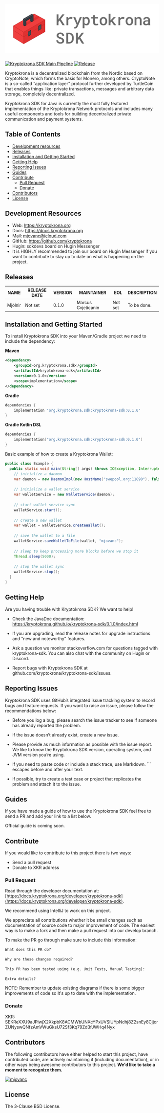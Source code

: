 # ![Kryptokrona SDK](resources/logo_github.png)

[![Kryptokrona SDK Main Pipeline](https://github.com/mjovanc/kryptokrona-sdk/actions/workflows/main-ci.yml/badge.svg)](https://github.com/mjovanc/kryptokrona-sdk/actions/workflows/main-ci.yml) 
[![Release](https://img.shields.io/github/release-date/mjovanc/kryptokrona-sdk)](https://img.shields.io/github/release-date/kryptokrona/kryptokrona-sdk)

Kryptokrona is a decentralized blockchain from the Nordic based on CryptoNote, which forms the basis for Monero, among others. CryptoNote is a so-called “application layer” protocol further developed by TurtleCoin that enables things like: private transactions, messages and arbitrary data storage, completely decentralized.

Kryptokrona SDK for Java is currently the most fully featured implementation of the Kryptokrona Network protocols and includes many useful components and tools for building decentralized private communication and payment systems.

## Table of Contents

- [Development resources](#development-resources)
- [Releases](#releases)
- [Installation and Getting Started](#installation-and-getting-started)
- [Getting Help](#getting-help)
- [Reporting Issues](#reporting-issues)
- [Guides](#guides)
- [Contribute](#contribute)
  - [Pull Request](#pull-request)
  - [Donate](#donate)
- [Contributors](#contributors)
- [License](#license)


## Development Resources

- Web: https://kryptokrona.org
- Docs: https://docs.kryptokrona.org
- Mail: mjovanc@icloud.com
- GitHub: https://github.com/kryptokrona
- Hugin: sdkdevs board on Hugin Messenger
- It is HIGHLY recommended to join our board on Hugin Messenger if you want to contribute to stay up to date on what is happening on the project.

## Releases

| NAME     | RELEASE DATE | VERSION | MAINTAINER         | EOL     | DESCRIPTION              |
|----------|--------------|---------|--------------------|---------|--------------------------|
| Mjölnir | Not set      | 0.1.0   | Marcus Cvjeticanin | Not set | To be done.              |

## Installation and Getting Started

To install Kryptokrona SDK into your Maven/Gradle project we need to include the dependency:

**Maven**
```xml
<dependency>
    <groupId>org.kryptokrona.sdk</groupId>
    <artifactId>kryptokrona-sdk</artifactId>
    <version>0.1.0</version>
    <scope>implementation</scope>
</dependency>
```

**Gradle**
```gradle
dependencies {
    implementation 'org.kryptokrona.sdk:kryptokrona-sdk:0.1.0'
}
```

**Gradle Kotlin DSL**
```kotlin
dependencies {
    implementation("org.kryptokrona.sdk:kryptokrona-sdk:0.1.0")
}
```

Basic example of how to create a Kryptokrona Wallet:

```java
public class Example {
  public static void main(String[] args) throws IOException, InterruptedException {
    // initialize a daemon
    var daemon = new DaemonImpl(new HostName("swepool.org:11898"), false);

    // initialize a wallet service
    var walletService = new WalletService(daemon);

    // start wallet service sync
    walletService.start();

    // create a new wallet
    var wallet = walletService.createWallet();

    // save the wallet to a file
    walletService.saveWalletToFile(wallet, "mjovanc");

    // sleep to keep processing more blocks before we stop it
    Thread.sleep(5000);

    // stop the wallet sync
    walletService.stop();
  }
}
```

## Getting Help

Are you having trouble with Kryptokrona SDK? We want to help!

- Check the JavaDoc documentation: https://kryptokrona.github.io/kryptokrona-sdk/0.1.0/index.html

- If you are upgrading, read the release notes for upgrade instructions and "new and noteworthy" features.

- Ask a question we monitor stackoverflow.com for questions tagged with kryptokrona-sdk. You can also chat with the community on Hugin or Discord.

- Report bugs with Kryptokrona SDK at github.com/kryptokrona/kryptokrona-sdk/issues.

## Reporting Issues

Kryptokrona SDK uses GitHub’s integrated issue tracking system to record bugs and feature requests. If you want to raise an issue, please follow the recommendations below:

- Before you log a bug, please search the issue tracker to see if someone has already reported the problem.

- If the issue doesn’t already exist, create a new issue.

- Please provide as much information as possible with the issue report. We like to know the Kryptokrona SDK version, operating system, and JVM version you’re using.

- If you need to paste code or include a stack trace, use Markdown. ``` escapes before and after your text.

- If possible, try to create a test case or project that replicates the problem and attach it to the issue.

## Guides

If you have made a guide of how to use the Kryptokrona SDK feel free to send a PR and add your link to a list below.

Official guide is coming soon.

## Contribute

If you would like to contribute to this project there is two ways:

- Send a pull request
- Donate to XKR address

### Pull Request

Read through the developer documentation at: [https://docs.kryptokrona.org/developer/kryptokrona-sdk](https://docs.kryptokrona.org/developer/kryptokrona-sdk).

We recommend using IntelliJ to work on this project.

We appreciate all contributions whether it be small changes such as documentation of source code to major improvement of code.
The easiest way is to make a fork and then make a pull request into our develop branch.

To make the PR go through make sure to include this information:

```
What does this PR do?

Why are these changes required?

This PR has been tested using (e.g. Unit Tests, Manual Testing):

Extra details?
```

NOTE: Remember to update existing diagrams if there is some bigger improvements of code so it's up to date with the implementation.

### Donate

XKR: SEKReXXU9aJPiwjX2XkpbK8ACMWbUNXcYPxUVSiUYpNdhj8Z2snEy8CjjorZUNyswQNfzAmVWuGksU72Sf3Kq79Zd3fJWHq4Nyx

## Contributors

The following contributors have either helped to start this project, have contributed
code, are actively maintaining it (including documentation), or in other ways
being awesome contributors to this project. **We'd like to take a moment to recognize them.**

[<img src="https://github.com/mjovanc.png?size=72" alt="mjovanc" width="72">](https://github.com/mjovanc)

## License

The 3-Clause BSD License.
